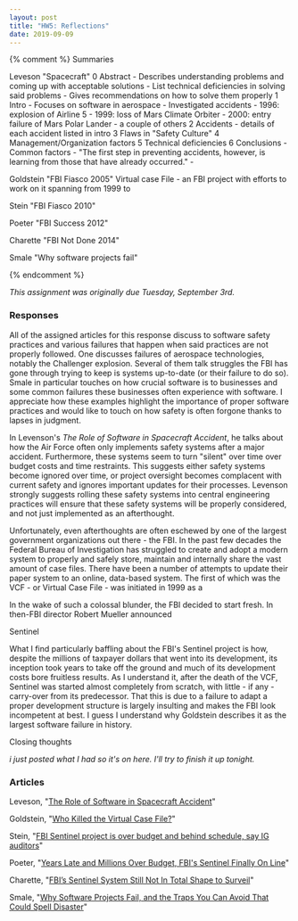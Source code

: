 ```yaml
---
layout: post
title: "HW5: Reflections"
date: 2019-09-09
---
```


{% comment %}
Summaries 

Leveson "Spacecraft"
  0 Abstract
    - Describes understanding problems and coming up with acceptable solutions
    - List technical deficiencies in solving said problems
    - Gives recommendations on how to solve them properly
  1 Intro
    - Focuses on software in aerospace
    - Investigated accidents
      - 1996: explosion of Airline 5
      - 1999: loss of Mars Climate Orbiter
      - 2000: entry failure of Mars Polar Lander
      - a couple of others
  2 Accidents
    - details of each accident listed in intro
  3 Flaws in "Safety Culture"
  4 Management/Organization factors
  5 Technical deficiencies
  6 Conclusions
    - Common factors
    - "The first step in preventing accidents, however, is learning from
those that have already occurred."
    - 

Goldstein "FBI Fiasco 2005"
    Virtual case File - an FBI project with efforts to work on it spanning from 1999 to 
    

Stein "FBI Fiasco 2010"
    

Poeter "FBI Success 2012"
    

Charette "FBI Not Done 2014"
    

Smale "Why software projects fail"
    

{% endcomment %}




*This assignment was originally due Tuesday, September 3rd.*

### Responses

All of the assigned articles for this response discuss to software safety practices and various failures that happen when said practices are not properly followed. One discusses failures of aerospace technologies, notably the Challenger explosion. Several of them talk struggles the FBI has gone through trying to keep is systems up-to-date (or their failure to do so). Smale in particular touches on how crucial software is to businesses and some common failures these businesses often experience with software. I appreciate how these examples highlight the importance of proper software practices and would like to touch on how safety is often forgone thanks to lapses in judgment.

In Levenson's *The Role of Software in Spacecraft Accident*, he talks about how the Air Force often only implements safety systems after a major accident. Furthermore, these systems seem to turn "silent" over time over budget costs and time restraints. This suggests either safety systems become ignored over time, or project oversight becomes complacent with current safety and ignores important updates for their processes. Levenson strongly suggests rolling these safety systems into central engineering practices will ensure that these safety systems will be properly considered, and not just implemented as an afterthought.

Unfortunately, even afterthoughts are often eschewed by one of the largest government organizations out there - the FBI. In the past few decades the Federal Bureau of Investigation has struggled to create and adopt a modern system to properly and safely store, maintain and internally share the vast amount of case files. There have been a number of attempts to update their paper system to an online, data-based system. The first of which was the VCF - or Virtual Case File - was initiated in 1999 as a <!-- not done -->

In the wake of such a colossal blunder, the FBI decided to start fresh. In then-FBI director Robert Mueller announced <!-- not done -->

Sentinel <!-- something should go here -->

What I find particularly baffling about the FBI's Sentinel project is how, despite the millions of taxpayer dollars that went into its development, its inception took years to take off the ground and much of its development costs bore fruitless results. As I understand it, after the death of the VCF, Sentinel was started almost completely from scratch, with little - if any - carry-over from its predecessor. That this is due to a failure to adapt a proper development structure is largely insulting and makes the FBI look incompetent at best. I guess I understand why Goldstein describes it as the largest software failure in history.

Closing thoughts <!-- Something should go here -->

*i just posted what I had so it's on here. I'll try to finish it up tonight.*



### Articles

Leveson, "[The Role of Software in Spacecraft Accident](http://www.cs.cofc.edu/~bowring/classes/csci%20362/docs/levesonSoftwareAccidentsSpacecraft.pdf)"

Goldstein, "[Who Killed the Virtual Case File?](http://www.cs.cofc.edu/~bowring/classes/csci%20362/docs/SpectrumFBIcaseFileSytem.pdf)"

Stein, "[FBI Sentinel project is over budget and behind schedule, say IG auditors](http://www.washingtonpost.com/wp-dyn/content/article/2010/10/20/AR2010102006754.html)"

Poeter, "[Years Late and Millions Over Budget, FBI's Sentinel Finally On Line](https://www.pcmag.com/news/301010/years-late-and-millions-over-budget-fbis-sentinel-finally)"

Charette, "[FBI’s Sentinel System Still Not In Total Shape to Surveil](https://spectrum.ieee.org/riskfactor/computing/it/fbis-500-million-sentinel-case-management-system-still-has-major-operational-kinks-ig-reports)"

Smale, "[Why Software Projects Fail, and the Traps You Can Avoid That Could Spell Disaster](https://www.entrepreneur.com/article/329019)"